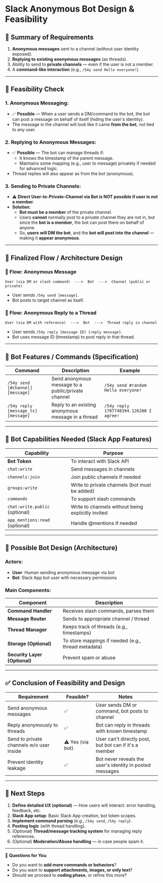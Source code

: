 # Slack Anonymous Bot Design & Feasibility

## 🔶 Summary of Requirements
1. **Anonymous messages** sent to a channel (without user identity exposed).
2. **Replying to existing anonymous messages** (as threads).
3. Ability to send to **private channels** — even if the user is not a member.
4. A **command-like interaction** (e.g., `/54y send Hello everyone!`).

---

## 🔷 Feasibility Check

### 1. Anonymous Messaging:
- ✅ **Possible** — When a user sends a DM/command to the bot, the bot can post a message on behalf of itself (hiding the user's identity).
- The message in the channel will look like it came **from the bot**, not tied to any user.

### 2. Replying to Anonymous Messages:
- ✅ **Possible** — The bot can manage threads if:
  - It knows the timestamp of the parent message.
  - Maintains some mapping (e.g., user to message) privately if needed for advanced logic.
- Thread replies will also appear as from the bot (anonymous).

### 3. Sending to Private Channels:
- ⚠️ **Direct User-to-Private-Channel via Bot is NOT possible if user is not a member**.
- **Solution**:
  - **Bot must be a member** of the private channel.
  - Users **cannot** normally post to a private channel they are not in, but since the **bot is a member**, the bot can post there on behalf of anyone.
  - So, **users will DM the bot**, and the **bot will post into the channel** — making it **appear anonymous**.

---

## 🔶 Finalized Flow / Architecture Design

### 🧭 Flow: Anonymous Message
```
User (via DM or slash command)  --->  Bot  --->  Channel (public or private)
```
- User sends `/54y send [message]`.
- Bot posts to target channel as itself.

### 🧭 Flow: Anonymous Reply to a Thread
```
User (via DM with reference)  --->  Bot  --->  Thread reply in channel
```
- User sends `/54y reply [message ID] [reply message]`.
- Bot uses message ID (timestamp) to post reply in that thread.

---

## 🔷 Bot Features / Commands (Specification)

| Command                                 | Description                                               | Example                                      |
|-----------------------------------------|-----------------------------------------------------------|----------------------------------------------|
| `/54y send [#channel] [message]`        | Send anonymous message to a public/private channel        | `/54y send #random Hello everyone!`        |
| `/54y reply [message_ts] [message]`    | Reply to an existing anonymous message in a thread       | `/54y reply 1707748394.126200 I agree!`    |

---

## 🔷 Bot Capabilities Needed (Slack App Features)

| Capability                        | Purpose                                                   |
|----------------------------------|----------------------------------------------------------|
| **Bot Token**                     | To interact with Slack API                               |
| `chat:write`                      | Send messages in channels                                |
| `channels:join`                   | Join public channels if needed                          |
| `groups:write`                    | Write to private channels (bot must be added)           |
| `commands`                        | To support slash commands                               |
| `chat:write.public` (optional)    | Write to channels without being explicitly invited     |
| `app_mentions:read` (optional)    | Handle @mentions if needed                              |

---

## 🔷 Possible Bot Design (Architecture)

### **Actors**:
- **User**: Human sending anonymous message via bot
- **Bot**: Slack App bot user with necessary permissions

### **Main Components**:
| Component                   | Description                                        |
|----------------------------|---------------------------------------------------|
| **Command Handler**         | Receives slash commands, parses them              |
| **Message Router**          | Sends to appropriate channel / thread             |
| **Thread Manager**          | Keeps track of threads (e.g., timestamps)         |
| **Storage (Optional)**      | To store mappings if needed (e.g., thread metadata)|
| **Security Layer (Optional)**| Prevent spam or abuse                             |

---

## ✅ Conclusion of Feasibility and Design

| Requirement                               | Feasible? | Notes                                                                          |
|-------------------------------------------|-----------|--------------------------------------------------------------------------------|
| Send anonymous messages                   | ✅        | User sends DM or command, bot posts to channel                                 |
| Reply anonymously to threads              | ✅        | Bot can reply in threads with known timestamp                                  |
| Send to private channels w/o user inside  | ⚠️ Yes (via bot) | User can't directly post, but bot can if it's a member                         |
| Prevent identity leakage                  | ✅        | Bot never reveals the user's identity in posted messages                      |

---

## 🔷 Next Steps

1. **Define detailed UX (optional)** — How users will interact: error handling, feedback, etc.
2. **Slack App setup**: Basic Slack App creation, bot token scopes.
3. **Implement command parsing** (e.g., `/54y send`, `/54y reply`).
4. **Posting logic** (with thread handling).
5. (Optional) **Thread/message tracking system** for managing reply references.
6. (Optional) **Moderation/Abuse handling** — in case people spam it.

---

💬 **Questions for You**:
- Do you want to **add more commands or behaviors**?
- Do you want to **support attachments, images, or only text**?
- Should we proceed to **coding phase**, or refine this more?


